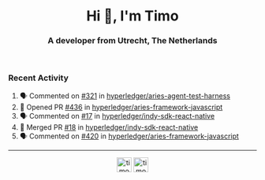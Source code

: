 <h1 align="center">Hi 👋, I'm Timo</h1>
<h3 align="center">A developer from Utrecht, The Netherlands</h3>
<br/>
<!-- https://github.com/rahuldkjain/github-profile-readme-generator --!>

<!--  <p align="left"><img src="https://github-readme-stats.vercel.app/api?username=timoglastra&show_icons=true&count_private=true&" alt="timoglastra" /></p> --!>

<!--
Github language stats
<p align="left"><img src="https://github-readme-stats.vercel.app/api/top-langs/?username=timoglastra&layout=compact" alt="timoglastra" /><p>
-->

<!-- Codestats language stats -->
<!-- <p align="left"><img src="https://codestats-readme.vercel.app/api/top-langs/?username=timoglastra&layout=compact&language_count=12" alt="timoglastra" /><p>    --!>
  
<h3>Recent Activity</h3>

<!--START_SECTION:activity-->
1. 🗣 Commented on [#321](https://github.com/hyperledger/aries-agent-test-harness/issues/321) in [hyperledger/aries-agent-test-harness](https://github.com/hyperledger/aries-agent-test-harness)
2. 💪 Opened PR [#436](https://github.com/hyperledger/aries-framework-javascript/pull/436) in [hyperledger/aries-framework-javascript](https://github.com/hyperledger/aries-framework-javascript)
3. 🗣 Commented on [#17](https://github.com/hyperledger/indy-sdk-react-native/issues/17) in [hyperledger/indy-sdk-react-native](https://github.com/hyperledger/indy-sdk-react-native)
4. 🎉 Merged PR [#18](https://github.com/hyperledger/indy-sdk-react-native/pull/18) in [hyperledger/indy-sdk-react-native](https://github.com/hyperledger/indy-sdk-react-native)
5. 🗣 Commented on [#420](https://github.com/hyperledger/aries-framework-javascript/issues/420) in [hyperledger/aries-framework-javascript](https://github.com/hyperledger/aries-framework-javascript)
<!--END_SECTION:activity-->

---

<p align="center">
<a href="https://twitter.com/timoglastra" target="blank"><img align="center" src="https://cdn.jsdelivr.net/npm/simple-icons@3.0.1/icons/twitter.svg" alt="timoglastra" height="30" width="30" /></a>
<a href="https://linkedin.com/in/timoglastra" target="blank"><img align="center" src="https://cdn.jsdelivr.net/npm/simple-icons@3.0.1/icons/linkedin.svg" alt="timoglastra" height="30" width="30" /></a>
</p>



